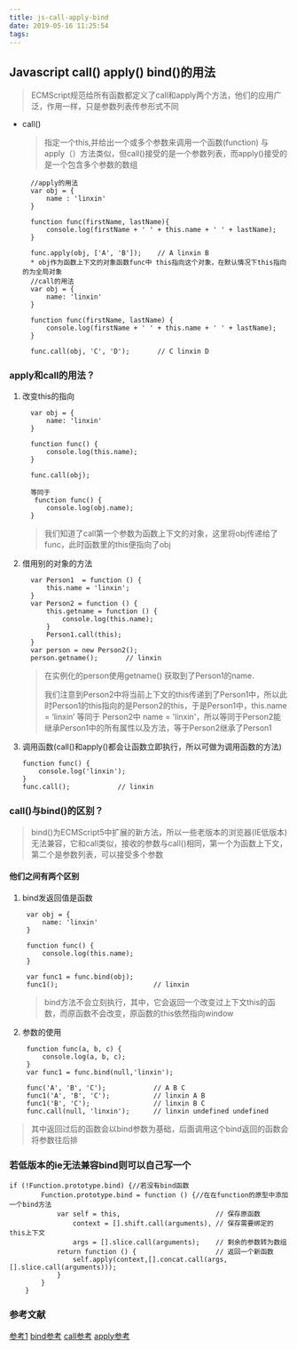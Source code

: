 ```yaml
---
title: js-call-apply-bind
date: 2019-05-16 11:25:54
tags:
---
```

## Javascript call() apply() bind()的用法
> ECMScript规范给所有函数都定义了call和apply两个方法，他们的应用广泛，作用一样，只是参数列表传参形式不同

* call()  
    > 指定一个this,并给出一个或多个参数来调用一个函数(function)
    > 与apply（）方法类似，但call()接受的是一个参数列表，而apply()接受的是一个包含多个参数的数组
        
        //apply的用法
        var obj = {
            name : 'linxin'
        }

        function func(firstName, lastName){
            console.log(firstName + ' ' + this.name + ' ' + lastName);
        }

        func.apply(obj, ['A', 'B']);    // A linxin B
        * obj作为函数上下文的对象函数func中 this指向这个对象，在默认情况下this指向的为全局对象
        //call的用法    
        var obj = {
            name: 'linxin'
        }

        function func(firstName, lastName) {
            console.log(firstName + ' ' + this.name + ' ' + lastName);
        }

        func.call(obj, 'C', 'D');       // C linxin D
        
### apply和call的用法？
   1. 改变this的指向


            var obj = {
                name: 'linxin'
            }

            function func() {
                console.log(this.name);
            }

            func.call(obj); 

            等同于
             function func() {
                console.log(obj.name);
            }
       > 我们知道了call第一个参数为函数上下文的对象，这里将obj传递给了func，此时函数里的this便指向了obj
      
   2. 借用别的对象的方法

            var Person1  = function () {
                this.name = 'linxin';
            }
            var Person2 = function () {
                this.getname = function () {
                    console.log(this.name);
                }
                Person1.call(this);
            }
            var person = new Person2();
            person.getname();       // linxin
            
      > 在实例化的person使用getname() 获取到了Person1的name.
      > 
      > 我们注意到Person2中将当前上下文的this传递到了Person1中，所以此时Person1的this指向的是Person2的this，于是Person1中，this.name = ‘linxin’ 等同于 Person2中 name = 'linxin'，所以等同于Person2能继承Person1中的所有属性以及方法，等于Person2继承了Person1

 3. 调用函数(call()和apply()都会让函数立即执行，所以可做为调用函数的方法)

        function func() {
            console.log('linxin');
        }
        func.call();            // linxin
        
        
        
### call()与bind()的区别？
> bind()为ECMScript5中扩展的新方法，所以一些老版本的浏览器(IE低版本)无法兼容，它和call类似，接收的参数与call()相同，第一个为函数上下文，第二个是参数列表，可以接受多个参数

#### 他们之间有两个区别
1. bind发返回值是函数

        var obj = {
            name: 'linxin'
        }

        function func() {
            console.log(this.name);
        }

        var func1 = func.bind(obj);
        func1();                        // linxin
   > bind方法不会立刻执行，其中，它会返回一个改变过上下文this的函数，而原函数不会改变，原函数的this依然指向window


2. 参数的使用

        function func(a, b, c) {
            console.log(a, b, c);
        }
        var func1 = func.bind(null,'linxin');

        func('A', 'B', 'C');            // A B C
        func1('A', 'B', 'C');           // linxin A B
        func1('B', 'C');                // linxin B C
        func.call(null, 'linxin');      // linxin undefined undefined
> 其中返回过后的函数会以bind参数为基础，后面调用这个bind返回的函数会将参数往后排

### 若低版本的ie无法兼容bind则可以自己写一个


    if (!Function.prototype.bind) {//若没有bind函数
            Function.prototype.bind = function () {//在在function的原型中添加一个bind方法
                var self = this,                        // 保存原函数
                    context = [].shift.call(arguments), // 保存需要绑定的this上下文
                    args = [].slice.call(arguments);    // 剩余的参数转为数组
                return function () {                    // 返回一个新函数
                    self.apply(context,[].concat.call(args, [].slice.call(arguments)));
                }
            }
        }
        
### 参考文献
[参考1](https://github.com/lin-xin/blog/issues/7)
[bind参考](https://developer.mozilla.org/zh-CN/docs/Web/JavaScript/Reference/Global_Objects/Function/bind)
[call参考](https://developer.mozilla.org/zh-CN/docs/Web/JavaScript/Reference/Global_Objects/Function/call)
[apply参考](https://developer.mozilla.org/zh-CN/docs/Web/JavaScript/Reference/Global_Objects/Function/apply)